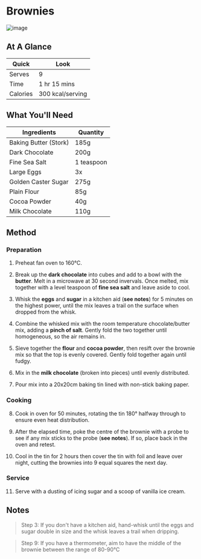 # Brownies

![image](https://drive.google.com/uc?export=view&id=1ZMGbxDygVUe7C-VPonhvnx2Rjds4PsC5)

[//]: # (when adding google drive link, just replace the aset id, don't change anything else about the above link otherwise the image will not display)

## At A Glance

Quick | Look
-- | --
Serves | 9
Time | 1 hr 15 mins 
Calories | 300 kcal/serving

## What You'll Need

Ingredients | Quantity
-- | --
Baking Butter (Stork) | 185g
Dark Chocolate | 200g
Fine Sea Salt | 1 teaspoon
Large Eggs | 3x
Golden Caster Sugar | 275g
Plain Flour | 85g
Cocoa Powder | 40g
Milk Chocolate | 110g

## Method

### **Preparation**

1. Preheat fan oven to 160°C.

2. Break up the **dark chocolate** into cubes and add to a bowl with the **butter**. Melt in a microwave at 30 second invervals. Once melted, mix together with a level teaspoon of **fine sea salt** and leave aside to cool.

3. Whisk the **eggs** and **sugar** in a kitchen aid (**see notes**) for 5 minutes on the highest power, until the mix leaves a trail on the surface when dropped from the whisk.

4. Combine the whisked mix with the room temperature chocolate/butter mix, adding a **pinch of salt**. Gently fold the two together until homogeneous, so the air remains in.

5. Sieve together the **flour** and **cocoa powder**, then resift over the brownie mix so that the top is evenly covered. Gently fold together again until fudgy.

6. Mix in the **milk chocolate** (broken into pieces) until evenly distributed.

7. Pour mix into a 20x20cm baking tin lined with non-stick baking paper.

### **Cooking**

8. Cook in oven for 50 minutes, rotating the tin 180° halfway through to ensure even heat distribution.

9. After the elapsed time, poke the centre of the brownie with a probe to see if any mix sticks to the probe (**see notes**). If so, place back in the oven and retest.

10. Cool in the tin for 2 hours then cover the tin with foil and leave over night, cutting the brownies into 9 equal squares the next day.

### **Service**

11. Serve with a dusting of icing sugar and a scoop of vanilla ice cream.

## Notes

> Step 3: If you don't have a kitchen aid, hand-whisk until the eggs and sugar double in size and the whisk leaves a trail when dripping.

> Step 9: If you have a thermometer, aim to have the middle of the brownie between the range of 80-90°C